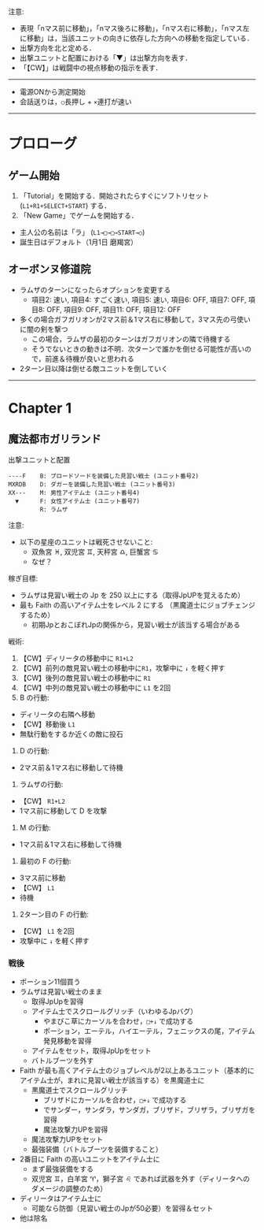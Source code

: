 注意:
* 表現「nマス前に移動」，「nマス後ろに移動」，「nマス右に移動」，「nマス左に移動」は，当該ユニットの向きに依存した方向への移動を指定している．
* 出撃方向を北と定める．
* 出撃ユニットと配置における「▼」は出撃方向を表す．
* 「【CW】」は戦闘中の視点移動の指示を表す．

--------

* 電源ONから測定開始
* 会話送りは，`○`長押し + `×`連打が速い

--------
# プロローグ

## ゲーム開始
1. 「Tutorial」を開始する．開始されたらすぐにソフトリセット (`L1+R1+SELECT+START`) する．
2. 「New Game」でゲームを開始する．
  * 主人公の名前は「ラ」 (`L1→□→□→START→○`)
  * 誕生日はデフォルト（1月1日 磨羯宮）

## オーボンヌ修道院
* ラムザのターンになったらオプションを変更する
  * 項目2: 速い, 項目4: すごく速い, 項目5: 速い, 項目6: OFF, 項目7: OFF, 項目8: OFF, 項目9: OFF, 項目11: OFF, 項目12: OFF
* 多くの場合ガフガリオンが2マス前＆1マス右に移動して，3マス先の弓使いに闇の剣を撃つ
    * この場合，ラムザの最初のターンはガフガリオンの隣で待機する
    * そうでないときの動きは不明．次ターンで誰かを倒せる可能性が高いので，前進＆待機が良いと思われる
* 2ターン目以降は倒せる敵ユニットを倒していく

--------
# Chapter 1

## 魔法都市ガリランド
出撃ユニットと配置
```
----F    B: ブロードソードを装備した見習い戦士 (ユニット番号2)
MXRDB    D: ダガーを装備した見習い戦士 (ユニット番号3)
XX---    M: 男性アイテム士 (ユニット番号4)
  ▼      F: 女性アイテム士 (ユニット番号7)
         R: ラムザ
```

注意:
* 以下の星座のユニットは戦死させないこと:
  * 双魚宮 ♓, 双児宮 ♊, 天秤宮 ♎, 巨蟹宮 ♋
  * なぜ？

稼ぎ目標:
* ラムザは見習い戦士の Jp を 250 以上にする（取得JpUPを覚えるため）
* 最も Faith の高いアイテム士をレベル 2 にする （黒魔道士にジョブチェンジするため）
  * 初期JpとおこぼれJpの関係から，見習い戦士が該当する場合がある

戦術:
1. 【CW】ディリータの移動中に `R1+L2`
1. 【CW】前列の敵見習い戦士の移動中に`R1`，攻撃中に `↓` を軽く押す
1. 【CW】後列の敵見習い戦士の移動中に `R1`
1. 【CW】中列の敵見習い戦士の移動中に `L1` を2回
1. B の行動:
  * ディリータの右隣へ移動
  * 【CW】移動後 `L1`
  * 無駄行動をするか近くの敵に投石
1. D の行動:
  * 2マス前＆1マス右に移動して待機
1. ラムザの行動:
  * 【CW】 `R1+L2`
  * 1マス前に移動して D を攻撃
1. M の行動:
  * 1マス前＆1マス右に移動して待機
1. 最初の F の行動:
  * 3マス前に移動
  * 【CW】 `L1`
  * 待機
1. 2ターン目の F の行動:
  * 【CW】 `L1` を2回
  * 攻撃中に `↓` を軽く押す

### 戦後
* ポーション11個買う
* ラムザは見習い戦士のまま
  * 取得JpUpを習得
  * アイテム士でスクロールグリッチ（いわゆるJpバグ）
    * やまびこ草にカーソルを合わせ，`□+↓` で成功する
    * ポーション，エーテル，ハイエーテル，フェニックスの尾，アイテム発見移動を習得
  * アイテムをセット，取得JpUpをセット
  * バトルブーツを外す
* Faith が最も高くアイテム士のジョブレベルが2以上あるユニット（基本的にアイテム士が，まれに見習い戦士が該当する）を黒魔道士に
  * 黒魔道士でスクロールグリッチ
    * ブリザドにカーソルを合わせ，`□+↓` で成功する
    * でサンダー，サンダラ，サンダガ，ブリザド，ブリザラ，ブリザガを習得
    * 魔法攻撃力UPを習得
  * 魔法攻撃力UPをセット
  * 最強装備（バトルブーツを装備すること）
* 2番目に Faith の高いユニットをアイテム士に
  * まず最強装備をする
  * 双児宮 ♊，白羊宮 ♈，獅子宮 ♌ であれば武器を外す（ディリータへのダメージの調整のため）
* ディリータはアイテム士に
  * 可能なら防御（見習い戦士のJpが50必要）を習得＆セット
* 他は除名